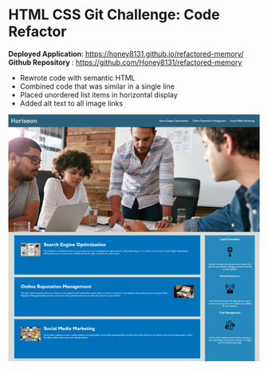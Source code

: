 # HTML CSS Git Challenge: Code Refactor

**Deployed Application**: https://honey8131.github.io/refactored-memory/
**Github Repository** : https://github.com/Honey8131/refactored-memory


- Rewrote code with semantic HTML
- Combined code that was similar in a single line
- Placed unordered list items in horizontal display
- Added alt text to all image links

![Horiseon_screenshot](./assets/images/screenshot.png)
